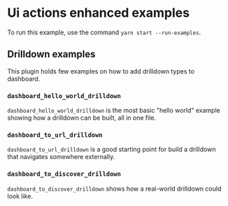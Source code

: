 # Ui actions enhanced examples

To run this example, use the command `yarn start --run-examples`.


## Drilldown examples

This plugin holds few examples on how to add drilldown types to dashboard.

### `dashboard_hello_world_drilldown`

`dashboard_hello_world_drilldown` is the most basic "hello world" example showing
how a drilldown can be built, all in one file.

### `dashboard_to_url_drilldown`

`dashboard_to_url_drilldown` is a good starting point for build a drilldown
that navigates somewhere externally.

### `dashboard_to_discover_drilldown`

`dashboard_to_discover_drilldown` shows how a real-world drilldown could look like.

